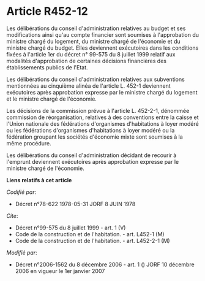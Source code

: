 # Article R452-12

Les délibérations du conseil d'administration relatives au budget et ses modifications ainsi qu'au compte financier sont
soumises à l'approbation du ministre chargé du logement, du ministre chargé de l'économie et du ministre chargé du budget.
Elles deviennent exécutoires dans les conditions fixées à l'article 1er du décret n° 99-575 du 8 juillet 1999 relatif aux
modalités d'approbation de certaines décisions financières des établissements publics de l'Etat.

Les délibérations du conseil d'administration relatives aux subventions mentionnées au cinquième alinéa de l'article L. 452-1
deviennent exécutoires après approbation expresse par le ministre chargé du logement et le ministre chargé de l'économie.

Les décisions de la commission prévue à l'article L. 452-2-1, dénommée commission de réorganisation, relatives à des
conventions entre la caisse et l'Union nationale des fédérations d'organismes d'habitations à loyer modéré ou les fédérations
d'organismes d'habitations à loyer modéré ou la fédération groupant les sociétés d'économie mixte sont soumises à la même
procédure.

Les délibérations du conseil d'administration décidant de recourir à l'emprunt deviennent exécutoires après approbation
expresse par le ministre chargé de l'économie.

**Liens relatifs à cet article**

_Codifié par_:

  - Décret n°78-622 1978-05-31 JORF 8 JUIN 1978

_Cite_:

  - Décret n°99-575 du 8 juillet 1999 - art. 1 (V)
  - Code de la construction et de l'habitation. - art. L452-1 (M)
  - Code de la construction et de l'habitation. - art. L452-2-1 (M)

_Modifié par_:

  - Décret n°2006-1562 du 8 décembre 2006 - art. 1 () JORF 10 décembre 2006 en vigueur le 1er janvier 2007
